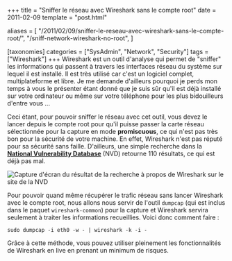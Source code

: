 +++
title = "Sniffer le réseau avec Wireshark sans le compte root"
date = 2011-02-09
template = "post.html"

aliases = [
  "/2011/02/09/sniffer-le-reseau-avec-wireshark-sans-le-compte-root/",
  "/sniff-network-wireshark-no-root",
]

[taxonomies]
categories = ["SysAdmin", "Network", "Security"]
tags = ["Wireshark"]
+++
Wireshark est un outil d'analyse qui permet de "sniffer" les informations qui
passent à travers les interfaces réseau du système sur lequel il est installé.
Il est très utilisé car c'est un logiciel complet, multiplateforme et libre. Je
me demande d'ailleurs pourquoi je perds mon temps à vous le présenter étant
donné que je suis sûr qu'il est déjà installé sur votre ordinateur ou même sur
votre téléphone pour les plus bidouilleurs d'entre vous ...

Ceci étant, pour pouvoir sniffer le réseau avec cet outil, vous devez le lancer
depuis le compte root pour qu'il puisse passer la carte réseau sélectionnée pour
la capture en mode **promiscuous**, ce qui n'est pas très bon pour la sécurité
de votre machine. En effet, Wireshark n'est pas réputé pour sa sécurité sans
faille. D'ailleurs, une simple recherche dans la **[National Vulnerability
Database][nvd]** (NVD) retourne 110 résultats, ce qui est déjà pas mal.

<!-- more -->

![Capture d'écran du résultat de la recherche à propos de Wireshark sur le site
de la NVD][nvd-wireshark]

Pour pouvoir quand même récupérer le trafic réseau sans lancer Wireshark avec le
compte root, nous allons nous servir de l'outil `dumpcap` (qui est inclus dans
le paquet `wireshark-common`) pour la capture et Wireshark servira seulement à
traiter les informations recueillies. Voici donc comment faire :

```
sudo dumpcap -i eth0 -w - | wireshark -k -i -
```

Grâce à cette méthode, vous pouvez utiliser pleinement les fonctionnalités de
Wireshark en live en prenant un minimum de risques.

 [nvd]: https://nvd.nist.gov/
 [nvd-wireshark]: nvd-wireshark.png "Capture d'écran du résultat de la recherche à propos de Wireshark sur le site de la NVD"
